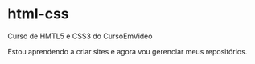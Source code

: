 # html-css

Curso de HMTL5 e CSS3 do CursoEmVideo

Estou aprendendo a criar sites e agora vou gerenciar meus repositórios.
